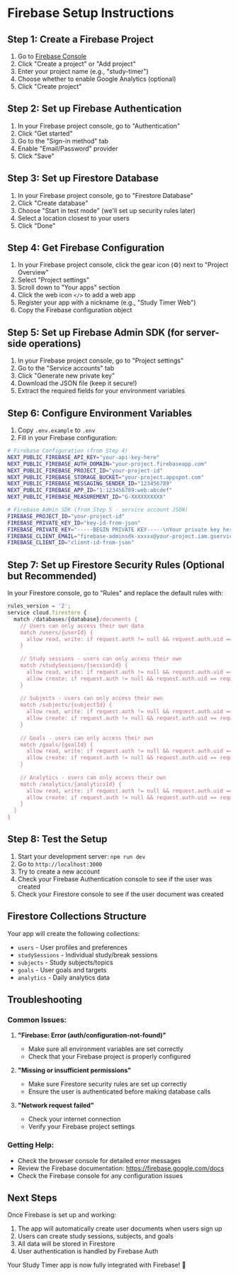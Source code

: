 # Firebase Setup Instructions

## Step 1: Create a Firebase Project

1. Go to [Firebase Console](https://console.firebase.google.com/)
2. Click "Create a project" or "Add project"
3. Enter your project name (e.g., "study-timer")
4. Choose whether to enable Google Analytics (optional)
5. Click "Create project"

## Step 2: Set up Firebase Authentication

1. In your Firebase project console, go to "Authentication"
2. Click "Get started"
3. Go to the "Sign-in method" tab
4. Enable "Email/Password" provider
5. Click "Save"

## Step 3: Set up Firestore Database

1. In your Firebase project console, go to "Firestore Database"
2. Click "Create database"
3. Choose "Start in test mode" (we'll set up security rules later)
4. Select a location closest to your users
5. Click "Done"

## Step 4: Get Firebase Configuration

1. In your Firebase project console, click the gear icon (⚙️) next to "Project Overview"
2. Select "Project settings"
3. Scroll down to "Your apps" section
4. Click the web icon `</>` to add a web app
5. Register your app with a nickname (e.g., "Study Timer Web")
6. Copy the Firebase configuration object

## Step 5: Set up Firebase Admin SDK (for server-side operations)

1. In your Firebase project console, go to "Project settings"
2. Go to the "Service accounts" tab
3. Click "Generate new private key"
4. Download the JSON file (keep it secure!)
5. Extract the required fields for your environment variables

## Step 6: Configure Environment Variables

1. Copy `.env.example` to `.env`
2. Fill in your Firebase configuration:

```bash
# Firebase Configuration (from Step 4)
NEXT_PUBLIC_FIREBASE_API_KEY="your-api-key-here"
NEXT_PUBLIC_FIREBASE_AUTH_DOMAIN="your-project.firebaseapp.com"
NEXT_PUBLIC_FIREBASE_PROJECT_ID="your-project-id"
NEXT_PUBLIC_FIREBASE_STORAGE_BUCKET="your-project.appspot.com"
NEXT_PUBLIC_FIREBASE_MESSAGING_SENDER_ID="123456789"
NEXT_PUBLIC_FIREBASE_APP_ID="1:123456789:web:abcdef"
NEXT_PUBLIC_FIREBASE_MEASUREMENT_ID="G-XXXXXXXXXX"

# Firebase Admin SDK (from Step 5 - service account JSON)
FIREBASE_PROJECT_ID="your-project-id"
FIREBASE_PRIVATE_KEY_ID="key-id-from-json"
FIREBASE_PRIVATE_KEY="-----BEGIN PRIVATE KEY-----\nYour private key here\n-----END PRIVATE KEY-----"
FIREBASE_CLIENT_EMAIL="firebase-adminsdk-xxxxx@your-project.iam.gserviceaccount.com"
FIREBASE_CLIENT_ID="client-id-from-json"
```

## Step 7: Set up Firestore Security Rules (Optional but Recommended)

In your Firestore console, go to "Rules" and replace the default rules with:

```javascript
rules_version = '2';
service cloud.firestore {
  match /databases/{database}/documents {
    // Users can only access their own data
    match /users/{userId} {
      allow read, write: if request.auth != null && request.auth.uid == userId;
    }
    
    // Study sessions - users can only access their own
    match /studySessions/{sessionId} {
      allow read, write: if request.auth != null && request.auth.uid == resource.data.userId;
      allow create: if request.auth != null && request.auth.uid == request.resource.data.userId;
    }
    
    // Subjects - users can only access their own
    match /subjects/{subjectId} {
      allow read, write: if request.auth != null && request.auth.uid == resource.data.userId;
      allow create: if request.auth != null && request.auth.uid == request.resource.data.userId;
    }
    
    // Goals - users can only access their own
    match /goals/{goalId} {
      allow read, write: if request.auth != null && request.auth.uid == resource.data.userId;
      allow create: if request.auth != null && request.auth.uid == request.resource.data.userId;
    }
    
    // Analytics - users can only access their own
    match /analytics/{analyticsId} {
      allow read, write: if request.auth != null && request.auth.uid == resource.data.userId;
      allow create: if request.auth != null && request.auth.uid == request.resource.data.userId;
    }
  }
}
```

## Step 8: Test the Setup

1. Start your development server: `npm run dev`
2. Go to `http://localhost:3000`
3. Try to create a new account
4. Check your Firebase Authentication console to see if the user was created
5. Check your Firestore console to see if the user document was created

## Firestore Collections Structure

Your app will create the following collections:

- `users` - User profiles and preferences
- `studySessions` - Individual study/break sessions
- `subjects` - Study subjects/topics
- `goals` - User goals and targets
- `analytics` - Daily analytics data

## Troubleshooting

### Common Issues:

1. **"Firebase: Error (auth/configuration-not-found)"**
   - Make sure all environment variables are set correctly
   - Check that your Firebase project is properly configured

2. **"Missing or insufficient permissions"**
   - Make sure Firestore security rules are set up correctly
   - Ensure the user is authenticated before making database calls

3. **"Network request failed"**
   - Check your internet connection
   - Verify your Firebase project settings

### Getting Help:

- Check the browser console for detailed error messages
- Review the Firebase documentation: https://firebase.google.com/docs
- Check the Firebase console for any configuration issues

## Next Steps

Once Firebase is set up and working:
1. The app will automatically create user documents when users sign up
2. Users can create study sessions, subjects, and goals
3. All data will be stored in Firestore
4. User authentication is handled by Firebase Auth

Your Study Timer app is now fully integrated with Firebase! 🎉
